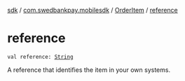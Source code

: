 [sdk](../../index.md) / [com.swedbankpay.mobilesdk](../index.md) / [OrderItem](index.md) / [reference](./reference.md)

# reference

`val reference: `[`String`](https://kotlinlang.org/api/latest/jvm/stdlib/kotlin/-string/index.html)

A reference that identifies the item in your own systems.

